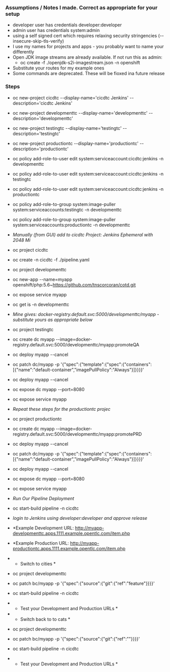### Assumptions / Notes I made. Correct as appropriate for your setup
- developer user has credentials developer:developer
- admin user has credentials system:admin
- using a self signed cert which requires relaxing security stringencies (--insecure-skip-tls-verify)
- I use my names for projects and apps - you probably want to name your differently
- Open JDK image streams are already available. If not run this as admin: 
  - oc create -f ./openjdk-s2i-imagestream.json -n openshift
- Substitute your routes for my example ones
-  Some commands are deprecated. These will be fioxed ina future release


### Steps
- oc new-project cicdtc --display-name='cicdtc Jenkins' --description='cicdtc Jenkins' 
- oc new-project developmenttc --display-name='developmenttc' --description='developmenttc'
- oc new-project testingtc --display-name='testingtc' --description='testingtc'
- oc new-project productiontc --display-name='productiontc' --description='productiontc'
- oc policy add-role-to-user edit system:serviceaccount:cicdtc:jenkins -n developmenttc
- oc policy add-role-to-user edit system:serviceaccount:cicdtc:jenkins -n testingtc
- oc policy add-role-to-user edit system:serviceaccount:cicdtc:jenkins -n productiontc
- oc policy add-role-to-group system:image-puller system:serviceaccounts:testingtc -n developmenttc
- oc policy add-role-to-group system:image-puller system:serviceaccounts:productiontc -n developmenttc
- *Manually (from GUI) add to cicdtc Project: Jenkins Ephemeral with 2048 Mi* 
- oc project cicdtc
- oc create -n cicdtc -f ./pipeline.yaml
- oc project developmenttc
- oc new-app --name=myapp openshift/php:5.6~https://github.com/tnscorcoran/cotd.git 
- oc expose service myapp 
- oc get is -n developmenttc
- *Mine gives: docker-registry.default.svc:5000/developmenttc/myapp - substitute yours as appropriate below*
- oc project testingtc
- oc create dc myapp --image=docker-registry.default.svc:5000/developmenttc/myapp:promoteQA
- oc deploy myapp --cancel
- oc patch dc/myapp -p '{"spec":{"template":{"spec":{"containers":[{"name":"default-container","imagePullPolicy":"Always"}]}}}}'
- oc deploy myapp --cancel
- oc expose dc myapp --port=8080
- oc expose service myapp 


- *Repeat these steps for the productiontc projec*
- oc project productiontc
- oc create dc myapp --image=docker-registry.default.svc:5000/developmenttc/myapp:promotePRD 
- oc deploy myapp --cancel
- oc patch dc/myapp -p '{"spec":{"template":{"spec":{"containers":[{"name":"default-container","imagePullPolicy":"Always"}]}}}}'
- oc deploy myapp --cancel
- oc expose dc myapp --port=8080
- oc expose service myapp


- *Run Our Pipeline Deployment*
- oc start-build pipeline -n cicdtc
- *login to Jenkins using developer:developer and approve release*
- *Example Development URL:		http://myapp-developmenttc.apps.1111.example.opentlc.com/item.php
- *Example Production URL:		    http://myapp-productiontc.apps.1111.example.opentlc.com/item.php

- * Switch to cities *
- oc project developmenttc
- oc patch bc/myapp -p '{"spec":{"source":{"git":{"ref":"feature"}}}}'
- oc start-build pipeline -n cicdtc
- * Test your Development and Production URLs *


- * Switch back to to cats *
- oc project developmenttc
- oc patch bc/myapp -p '{"spec":{"source":{"git":{"ref":""}}}}'
- oc start-build pipeline -n cicdtc
- * Test your Development and Production URLs *







